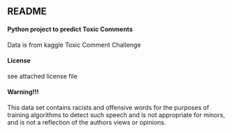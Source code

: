 
## README
#### Python project to predict Toxic Comments
Data is from kaggle Toxic Comment Challenge
#### License
see attached license file
#### Warning!!!
This data set contains racists and offensive words for the purposes of training algorithms to detect such speech and 
is not appropriate for minors,  and is not a reflection of the authors views or opinions. 